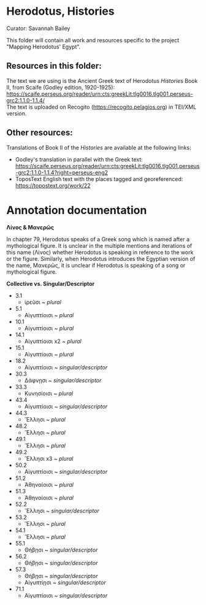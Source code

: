 # Herodotus, Histories

Curator: Savannah Bailey

This folder will contain all work and resources specific to the project "Mapping Herodotus' Egypt". 

## Resources in this folder: 

The text we are using is the Ancient Greek text of Herodotus _Histories_ Book II, from Scaife (Godley edition, 1920-1925): https://scaife.perseus.org/reader/urn:cts:greekLit:tlg0016.tlg001.perseus-grc2:1.1.0-1.1.4/   
The text is uploaded on Recogito (https://recogito.pelagios.org) in TEI/XML version. 

## Other resources: 

Translations of Book II of the _Histories_ are available at the following links: 
* Godley's translation in parallel with the Greek text: https://scaife.perseus.org/reader/urn:cts:greekLit:tlg0016.tlg001.perseus-grc2:1.1.0-1.1.4?right=perseus-eng2
* ToposText English text with the places tagged and georeferenced: https://topostext.org/work/22 

# Annotation documentation
**Λίνος & Μανερῶς**

In chapter 79, Herodotus speaks of a Greek song which is named after a mythological figure. It is unclear in the multiple mentions and iterations of this name (Λίνος) whether Herodotus is speaking in reference to the work or the figure. Similarly, when Herodotus introduces the Egyptian version of the name, Μανερῶς, it is unclear if Herodotus is speaking of a song or mythological figure. 

**Collective vs. Singular/Descriptor**
* 3.1
   * ἱρεῦσι ~ _plural_
* 5.1
   * Αἰγυπτίοισι ~ _plural_
* 10.1
   * Αἰγυπτίοισι ~ _plural_
* 14.1
   * Αἰγυπτίοισι x2 ~ _plural_
* 15.1
   * Αἰγυπτίοισι ~ _plural_
* 18.2
   * Αἰγυπτίοισι ~ _singular/descriptor_
* 30.3
   * Δάφνῃσι ~ _singular/descriptor_
* 33.3
   * Κυνησίοισι ~ _plural_
* 43.4
   * Αἰγυπτίοισι ~ _singular/descriptor_
* 44.3
   * Ἕλλησι ~ _plural_
* 48.2
   * Ἕλλησι ~ _plural_
* 49.1 
   * Ἕλλησι ~ _plural_
* 49.2
   * Ἕλλησι x3 ~ _plural_
* 50.2
   * Αἰγυπτίοισι ~ _singular/descriptor_
* 51.2
   * Ἀθηναίοισι ~ _plural_
* 51.3
   * Ἀθηναίοισι ~ _plural_
* 52.2
   * Ἕλλησι ~ _singular/descriptor_
* 53.2
   * Ἕλλησι ~ _plural_
* 54.1
   * Ἕλλησι ~ _plural_
* 55.1
   * Θήβῃσι ~ _singular/descriptor_
* 56.2
   * Θήβῃσι ~ _singular/descriptor_
* 57.3
   * Θήβῃσι ~ _singular/descriptor_
   * Αἰγυπτίῃσι ~ _singular/descriptor_
* 71.1
   * Αἰγυπτίοισι ~ _singular/descriptor_


